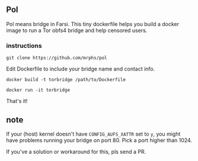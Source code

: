## Pol
Pol means bridge in Farsi.
This tiny dockerfile helps you build a docker image to run a Tor obfs4 bridge 
and help censored users.

### instructions

    git clone https://github.com/mrphs/pol
    
Edit Dockerfile to include your bridge name and contact info.

    docker build -t torbridge /path/to/Dockerfile
    
    docker run -it torbridge

That's it!

## note
If your (host) kernel doesn't have `CONFIG_AUFS_XATTR` set to `y`,
you might have problems running your bridge on port 80. Pick a port higher than 1024.

If you've a solution or workaround for this, pls send a PR.
